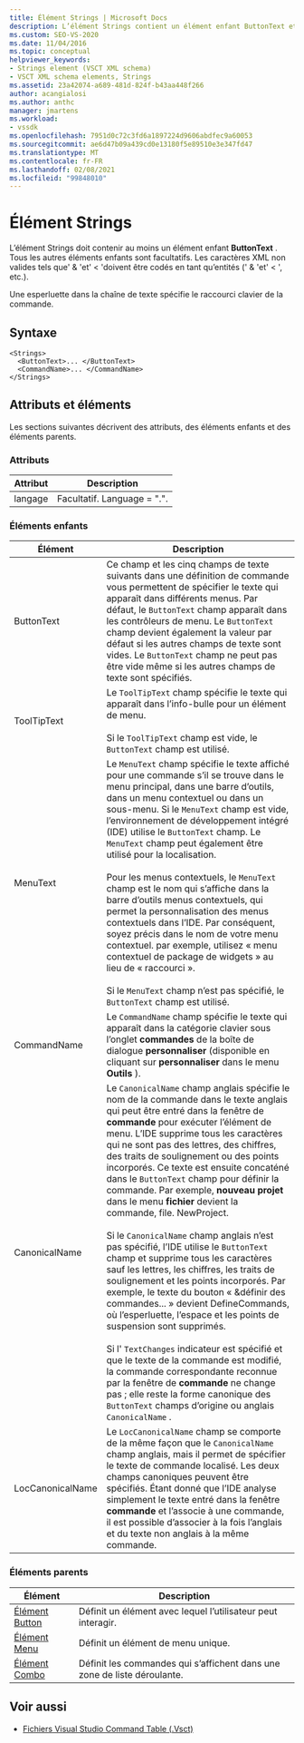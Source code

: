 ```yaml
---
title: Élément Strings | Microsoft Docs
description: L’élément Strings contient un élément enfant ButtonText et d’autres éléments enfants facultatifs. Une esperluette dans la chaîne de texte spécifie un raccourci clavier.
ms.custom: SEO-VS-2020
ms.date: 11/04/2016
ms.topic: conceptual
helpviewer_keywords:
- Strings element (VSCT XML schema)
- VSCT XML schema elements, Strings
ms.assetid: 23a42074-a689-481d-824f-b43aa448f266
author: acangialosi
ms.author: anthc
manager: jmartens
ms.workload:
- vssdk
ms.openlocfilehash: 7951d0c72c3fd6a1897224d9606abdfec9a60053
ms.sourcegitcommit: ae6d47b09a439cd0e13180f5e89510e3e347fd47
ms.translationtype: MT
ms.contentlocale: fr-FR
ms.lasthandoff: 02/08/2021
ms.locfileid: "99848010"
---
```

# <a name="strings-element"></a>Élément Strings
L’élément Strings doit contenir au moins un élément enfant **ButtonText** . Tous les autres éléments enfants sont facultatifs. Les caractères XML non valides tels que' & 'et' < 'doivent être codés en tant qu’entités (' &amp; 'et' &lt; ', etc.).

 Une esperluette dans la chaîne de texte spécifie le raccourci clavier de la commande.

## <a name="syntax"></a>Syntaxe

```
<Strings>
  <ButtonText>... </ButtonText>
  <CommandName>... </CommandName>
</Strings>
```

## <a name="attributes-and-elements"></a>Attributs et éléments
 Les sections suivantes décrivent des attributs, des éléments enfants et des éléments parents.

### <a name="attributes"></a>Attributs

|Attribut|Description|
|---------------|-----------------|
|langage|Facultatif. Language = ".".|

### <a name="child-elements"></a>Éléments enfants

|Élément|Description|
|-------------|-----------------|
|ButtonText|Ce champ et les cinq champs de texte suivants dans une définition de commande vous permettent de spécifier le texte qui apparaît dans différents menus. Par défaut, le `ButtonText` champ apparaît dans les contrôleurs de menu. Le `ButtonText` champ devient également la valeur par défaut si les autres champs de texte sont vides. Le `ButtonText` champ ne peut pas être vide même si les autres champs de texte sont spécifiés.|
|ToolTipText|Le `ToolTipText` champ spécifie le texte qui apparaît dans l’info-bulle pour un élément de menu.<br /><br /> Si le `ToolTipText` champ est vide, le `ButtonText` champ est utilisé.|
|MenuText|Le `MenuText` champ spécifie le texte affiché pour une commande s’il se trouve dans le menu principal, dans une barre d’outils, dans un menu contextuel ou dans un sous-menu. Si le `MenuText` champ est vide, l’environnement de développement intégré (IDE) utilise le `ButtonText` champ. Le `MenuText` champ peut également être utilisé pour la localisation.<br /><br /> Pour les menus contextuels, le `MenuText` champ est le nom qui s’affiche dans la barre d’outils menus contextuels, qui permet la personnalisation des menus contextuels dans l’IDE. Par conséquent, soyez précis dans le nom de votre menu contextuel. par exemple, utilisez « menu contextuel de package de widgets » au lieu de « raccourci ».<br /><br /> Si le `MenuText` champ n’est pas spécifié, le `ButtonText` champ est utilisé.|
|CommandName|Le `CommandName` champ spécifie le texte qui apparaît dans la catégorie clavier sous l’onglet **commandes** de la boîte de dialogue **personnaliser** (disponible en cliquant sur **personnaliser** dans le menu **Outils** ).|
|CanonicalName|Le `CanonicalName` champ anglais spécifie le nom de la commande dans le texte anglais qui peut être entré dans la fenêtre de **commande** pour exécuter l’élément de menu. L’IDE supprime tous les caractères qui ne sont pas des lettres, des chiffres, des traits de soulignement ou des points incorporés. Ce texte est ensuite concaténé dans le `ButtonText` champ pour définir la commande. Par exemple, **nouveau projet** dans le menu **fichier** devient la commande, file. NewProject.<br /><br /> Si le `CanonicalName` champ anglais n’est pas spécifié, l’IDE utilise le `ButtonText` champ et supprime tous les caractères sauf les lettres, les chiffres, les traits de soulignement et les points incorporés. Par exemple, le texte du bouton « &définir des commandes... » devient DefineCommands, où l’esperluette, l’espace et les points de suspension sont supprimés.<br /><br /> Si l' `TextChanges` indicateur est spécifié et que le texte de la commande est modifié, la commande correspondante reconnue par la fenêtre de **commande** ne change pas ; elle reste la forme canonique des `ButtonText` champs d’origine ou anglais `CanonicalName` .|
|LocCanonicalName|Le `LocCanonicalName` champ se comporte de la même façon que le `CanonicalName` champ anglais, mais il permet de spécifier le texte de commande localisé. Les deux champs canoniques peuvent être spécifiés. Étant donné que l’IDE analyse simplement le texte entré dans la fenêtre **commande** et l’associe à une commande, il est possible d’associer à la fois l’anglais et du texte non anglais à la même commande.|

### <a name="parent-elements"></a>Éléments parents

|Élément|Description|
|-------------|-----------------|
|[Élément Button](../extensibility/button-element.md)|Définit un élément avec lequel l’utilisateur peut interagir.|
|[Élément Menu](../extensibility/menu-element.md)|Définit un élément de menu unique.|
|[Élément Combo](../extensibility/combo-element.md)|Définit les commandes qui s’affichent dans une zone de liste déroulante.|

## <a name="see-also"></a>Voir aussi
- [Fichiers Visual Studio Command Table (.Vsct)](../extensibility/internals/visual-studio-command-table-dot-vsct-files.md)

